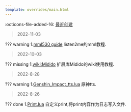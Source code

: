 ```yaml
---
template: overrides/main.html
---
```


:octicons-file-added-16: [最近创建]()

> 2022-11-03

??? warning
	1.[mml530 guide](../wiki/mml530/doc/mml-guide/)
	listen2me的mml教程.
	
> 2022-10-03

??? missing
	1.[wiki:Midido](../wiki/midido-guide)
	扩展库Midido的wiki使用教程.
	
> 2022-8-28

??? warning
	1.[Genshin_Impact_tts.lua](../Scripts/Genshin_Impact_tts/)
	原神tts.
	
> 2022-8-26

??? done 
	1.[Print.lua](../Module/Print/)
	自定义print,将print内容作为日志写入文件.
	
	
